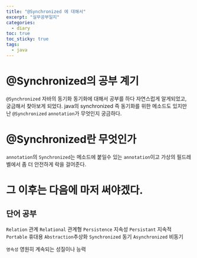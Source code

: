 ```yaml
---
title: "@Synchronized 에 대해서"
excerpt: "실무공부일지"
categories:
  - diary
toc: true
toc_sticky: true
tags:
  - java
---
```


# @Synchronized의 공부 계기

`@Synchronized` 자바의 동기화
동기화에 대해서 공부를 하다 자연스럽게 알게되었고, 궁금해서 찾아보게 되었다.
java의 synchronized 즉 동기화를 위한 메소드도 있지만 난 `@Synchronized` `annotation`가 무엇인지 궁금하다.

# @Synchronized란 무엇인가

`annotation`의 `Synchronized`는 메소드에 붙일수 있는 `annotation`이고 가상의 필드레벨에서 좀 더 안전하게 락을 걸어준다.

# 그 이후는 다음에 마저 써야겠다.

## 단어 공부

`Relation` 관계
`Relational` 관계형
`Persistence` 지속성
`Persistant` 지속적
`Portable` 휴대용
`Abstraction`추상화
`Synchronized` 동기
`Asynchronized` 비동기

`영속성` 영원히 계속되는 성질이나 능력
